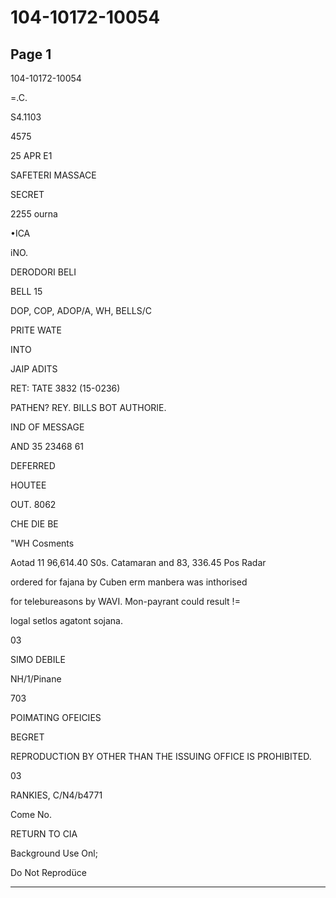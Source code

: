 # 104-10172-10054

## Page 1

104-10172-10054

=.C.

S4.1103

4575

25 APR E1

SAFETERI MASSACE

SECRET

2255 ourna

•ICA

iNO.

DERODORI BELI

BELL 15

DOP, COP, ADOP/A, WH, BELLS/C

PRITE WATE

INTO

JAIP ADITS

RET: TATE 3832 (15-0236)

PATHEN? REY. BILLS BOT AUTHORIE.

IND OF MESSAGE

AND 35 23468 61

DEFERRED

HOUTEE

OUT. 8062

CHE DIE BE

"WH Cosments

Aotad 11 96,614.40 S0s. Catamaran and 83, 336.45 Pos Radar

ordered for fajana by Cuben erm manbera was inthorised

for telebureasons by WAVI. Mon-payrant could result !=

logal setlos agatont sojana.

03

SIMO DEBILE

NH/1/Pinane

703

POIMATING OFEICIES

BEGRET

REPRODUCTION BY OTHER THAN THE ISSUING OFFICE IS PROHIBITED.

03

RANKIES, C/N4/b4771

Come No.

RETURN TO CIA

Background Use Onl;

Do Not Reprodüce

---

